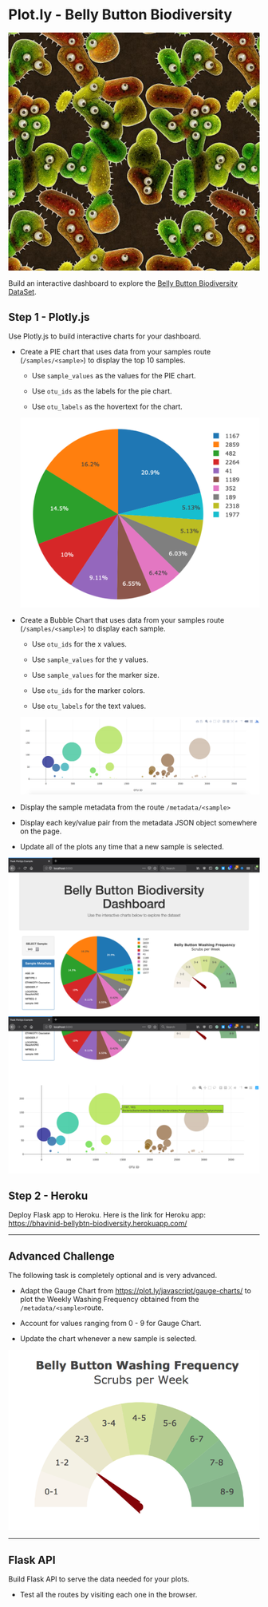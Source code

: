 # Plot.ly - Belly Button Biodiversity

![Bacteria by filterforge.com](BB_Biodiversity/Images/bacteria_by_filterforgedotcom.jpg)

Build an interactive dashboard to explore the [Belly Button Biodiversity DataSet](http://robdunnlab.com/projects/belly-button-biodiversity/).


## Step 1 - Plotly.js

Use Plotly.js to build interactive charts for your dashboard.

* Create a PIE chart that uses data from your samples route (`/samples/<sample>`) to display the top 10 samples.

  * Use `sample_values` as the values for the PIE chart.

  * Use `otu_ids` as the labels for the pie chart.

  * Use `otu_labels` as the hovertext for the chart.

  ![PIE Chart](BB_Biodiversity/Images/pie_chart.png)

* Create a Bubble Chart that uses data from your samples route (`/samples/<sample>`) to display each sample.

  * Use `otu_ids` for the x values.

  * Use `sample_values` for the y values.

  * Use `sample_values` for the marker size.

  * Use `otu_ids` for the marker colors.

  * Use `otu_labels` for the text values.

  ![Bubble Chart](BB_Biodiversity/Images/bubble_chart.png)

* Display the sample metadata from the route `/metadata/<sample>`

* Display each key/value pair from the metadata JSON object somewhere on the page.

* Update all of the plots any time that a new sample is selected.

![Example Dashboard Page](BB_Biodiversity/Images/dashboard_part1.png)
![Example Dashboard Page](BB_Biodiversity/Images/dashboard_part2.png)

## Step 2 - Heroku

Deploy Flask app to Heroku.
Here is the link for Heroku app:
https://bhavinid-bellybtn-biodiversity.herokuapp.com/

- - -

## Advanced Challenge 

The following task is completely optional and is very advanced.

* Adapt the Gauge Chart from <https://plot.ly/javascript/gauge-charts/> to plot the Weekly Washing Frequency obtained from the `/metadata/<sample>`route.

* Account for values ranging from 0 - 9 for Gauge Chart.

* Update the chart whenever a new sample is selected.

![Weekly Washing Frequency Gauge](BB_Biodiversity/Images/gauge.png)

- - -

## Flask API

Build Flask API to serve the data needed for your plots.

* Test all the routes by visiting each one in the browser.


